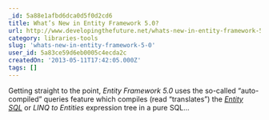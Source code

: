 ```yaml
---
_id: 5a88e1afbd6dca0d5f0d2cd6
title: What’s New in Entity Framework 5.0?
url: http://www.developingthefuture.net/whats-new-in-entity-framework-5-0/
category: libraries-tools
slug: 'whats-new-in-entity-framework-5-0'
user_id: 5a83ce59d6eb0005c4ecda2c
createdOn: '2013-05-11T17:42:05.000Z'
tags: []
---
```


Getting straight to the point, <em>Entity Framework 5.0</em> uses the so-called “auto-compiled” queries feature which compiles (read “translates”) the <a onclick="javascript:_gaq.push(['_trackEvent','outbound-article','http://msdn.microsoft.com']);" href="http://msdn.microsoft.com/en-us/library/bb387145.aspx" target="_blank"><em>Entity SQL</em></a> or <em>LINQ to Entities</em> expression tree in a pure SQL...
